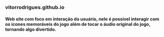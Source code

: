 ### vitorrodrigues.github.io

#### Web site com foco em interação do usuário, nele é possivel interagir com os icones memoráveis do jogo além de tocar o áudio original do jogo, tornando algo divertido.
